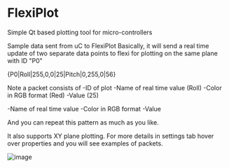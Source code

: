# FlexiPlot
Simple Qt based plotting tool for micro-controllers


Sample data sent from uC to FlexiPlot
Basically, it will send a real time update of two separate data points to flexi for plotting on the same plane with ID "P0"

{P0|Roll|255,0,0|25|Pitch|0,255,0|56}

Note a packet consists of 
-ID of plot
-Name of real time value (Roll)
-Color in RGB format (Red)
-Value (25)

-Name of real time value
-Color in RGB format
-Value

And you can repeat this pattern as much as you like.

It also supports XY plane plotting. For more details in settings tab hover over properties and you will see examples of packets.

![image](https://cloud.githubusercontent.com/assets/7244389/6420839/bc6029c6-bec1-11e4-81fd-333fa1047a5d.png)
